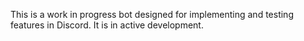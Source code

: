 This is a work in progress bot designed for implementing and testing features in Discord. It is in active development.